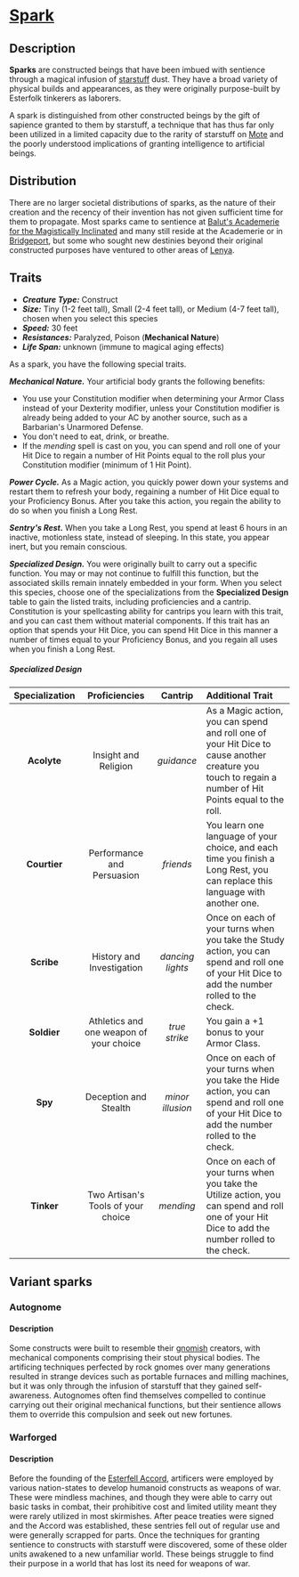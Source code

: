 # [Spark](https://github.com/mpanighetti/dnd5e-species/blob/main/constructs/spark.md)

## Description

**Sparks** are constructed beings that have been imbued with sentience through a magical infusion of [starstuff](../../ch-5-mote-treasures/starstuff.md) dust. They have a broad variety of physical builds and appearances, as they were originally purpose-built by Esterfolk tinkerers as laborers.

A spark is distinguished from other constructed beings by the gift of sapience granted to them by starstuff, a technique that has thus far only been utilized in a limited capacity due to the rarity of starstuff on [Mote](../../ch-1-welcome-to-mote/mote.md) and the poorly understood implications of granting intelligence to artificial beings.

## Distribution

There are no larger societal distributions of sparks, as the nature of their creation and the recency of their invention has not given sufficient time for them to propagate. Most sparks came to sentience at [Balut's Academerie for the Magistically Inclinated](../../ch-2-people-of-mote/organizations/baluts-academerie/baluts-academerie.md) and many still reside at the Academerie or in [Bridgeport](../../ch-2-people-of-mote/societies/esterfell-accord/bridgeport/bridgeport.md), but some who sought new destinies beyond their original constructed purposes have ventured to other areas of [Lenya](../../ch-1-welcome-to-mote/esterfell/lenya/lenya.md).

## Traits

- _**Creature Type:**_ Construct
- _**Size:**_ Tiny (1-2 feet tall), Small (2-4 feet tall), or Medium (4-7 feet tall), chosen when you select this species
- _**Speed:**_ 30 feet
- _**Resistances:**_ Paralyzed, Poison (**Mechanical Nature**)
- _**Life Span:**_ unknown (immune to magical aging effects)

As a spark, you have the following special traits.

_**Mechanical Nature.**_ Your artificial body grants the following benefits:

- You use your Constitution modifier when determining your Armor Class instead of your Dexterity modifier, unless your Constitution modifier is already being added to your AC by another source, such as a Barbarian's Unarmored Defense.
- You don't need to eat, drink, or breathe.
- If the _mending_ spell is cast on you, you can spend and roll one of your Hit Dice to regain a number of Hit Points equal to the roll plus your Constitution modifier (minimum of 1 Hit Point).

_**Power Cycle.**_ As a Magic action, you quickly power down your systems and restart them to refresh your body, regaining a number of Hit Dice equal to your Proficiency Bonus. After you take this action, you regain the ability to do so when you finish a Long Rest.

_**Sentry's Rest.**_ When you take a Long Rest, you spend at least 6 hours in an inactive, motionless state, instead of sleeping. In this state, you appear inert, but you remain conscious.

_**Specialized Design.**_ You were originally built to carry out a specific function. You may or may not continue to fulfill this function, but the associated skills remain innately embedded in your form. When you select this species, choose one of the specializations from the **Specialized Design** table to gain the listed traits, including proficiencies and a cantrip. Constitution is your spellcasting ability for cantrips you learn with this trait, and you can cast them without material components. If this trait has an option that spends your Hit Dice, you can spend Hit Dice in this manner a number of times equal to your Proficiency Bonus, and you regain all uses when you finish a Long Rest.

##### Specialized Design
| Specialization | Proficiencies | Cantrip | Additional Trait |
|:--------------:|:-------------:|:------:|:-----------------|
| **Acolyte**    | Insight and Religion | _guidance_ | As a Magic action, you can spend and roll one of your Hit Dice to cause another creature you touch to regain a number of Hit Points equal to the roll. |
| **Courtier**   | Performance and Persuasion | _friends_ | You learn one language of your choice, and each time you finish a Long Rest, you can replace this language with another one. |
| **Scribe**     | History and Investigation | _dancing lights_ | Once on each of your turns when you take the Study action, you can spend and roll one of your Hit Dice to add the number rolled to the check. |
| **Soldier**    | Athletics and one weapon of your choice | _true strike_ | You gain a +1 bonus to your Armor Class. |
| **Spy**        | Deception and Stealth | _minor illusion_ | Once on each of your turns when you take the Hide action, you can spend and roll one of your Hit Dice to add the number rolled to the check. |
| **Tinker**     | Two Artisan's Tools of your choice | _mending_ | Once on each of your turns when you take the Utilize action, you can spend and roll one of your Hit Dice to add the number rolled to the check. |

## Variant sparks

### Autognome

#### Description

Some constructs were built to resemble their [gnomish](gnome.md) creators, with mechanical components comprising their stout physical bodies. The artificing techniques perfected by rock gnomes over many generations resulted in strange devices such as portable furnaces and milling machines, but it was only through the infusion of starstuff that they gained self-awareness. Autognomes often find themselves compelled to continue carrying out their original mechanical functions, but their sentience allows them to override this compulsion and seek out new fortunes.

### Warforged

#### Description

Before the founding of the [Esterfell Accord](../../ch-2-people-of-mote/societies/esterfell-accord/esterfell-accord.md), artificers were employed by various nation-states to develop humanoid constructs as weapons of war. These were mindless machines, and though they were able to carry out basic tasks in combat, their prohibitive cost and limited utility meant they were rarely utilized in most skirmishes. After peace treaties were signed and the Accord was established, these sentries fell out of regular use and were generally scrapped for parts. Once the techniques for granting sentience to constructs with starstuff were discovered, some of these older units awakened to a new unfamiliar world. These beings struggle to find their purpose in a world that has lost its need for weapons of war.
